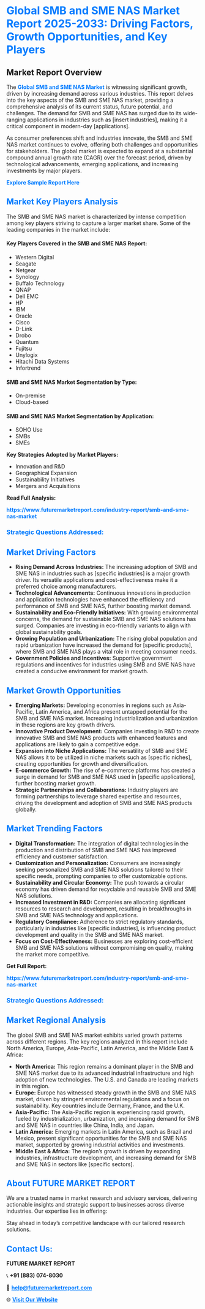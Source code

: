 <h1 style="color: #007BFF;">Global SMB and SME NAS Market Report 2025-2033: Driving Factors, Growth Opportunities, and Key Players</h1>

<section id="overview">
<h2>Market Report Overview</h2>
<p>The <a href="https://www.futuremarketreport.com/industry-report/smb-and-sme-nas-market" style="color: #007BFF; text-decoration: none;"><strong>Global SMB and SME NAS Market</strong></a> is witnessing significant growth, driven by increasing demand across various industries. This report delves into the key aspects of the SMB and SME NAS market, providing a comprehensive analysis of its current status, future potential, and challenges. The demand for SMB and SME NAS has surged due to its wide-ranging applications in industries such as [insert industries], making it a critical component in modern-day [applications].</p>
<p>As consumer preferences shift and industries innovate, the SMB and SME NAS market continues to evolve, offering both challenges and opportunities for stakeholders. The global market is expected to expand at a substantial compound annual growth rate (CAGR) over the forecast period, driven by technological advancements, emerging applications, and increasing investments by major players.</p>
</section>

<section id="overview">
<p><a href="https://www.futuremarketreport.com/request-sample/reportId=97680" style="color: #007BFF; text-decoration: none;"><strong>Explore Sample Report Here</strong></a></p>
</section>

<section id="key-players">
<h2 style="color: #007BFF;">Market Key Players Analysis</h2>
<p>The SMB and SME NAS market is characterized by intense competition among key players striving to capture a larger market share. Some of the leading companies in the market include:</p>
<h4>Key Players Covered in the SMB and SME NAS Report:</h4>
<ul><li>Western Digital</li><li>Seagate</li><li>Netgear</li><li>Synology</li><li>Buffalo Technology</li><li>QNAP</li><li>Dell EMC</li><li>HP</li><li>IBM</li><li>Oracle</li><li>Cisco</li><li>D-Link</li><li>Drobo</li><li>Quantum</li><li>Fujitsu</li><li>Unylogix</li><li>Hitachi Data Systems</li><li>Infortrend</li></ul>
<h4>SMB and SME NAS Market Segmentation by Type:</h4>
<ul><li>On-premise</li><li>Cloud-based</li></ul>

<h4>SMB and SME NAS Market Segmentation by Application:</h4>
<ul><li>SOHO Use</li><li>SMBs</li><li>SMEs</li></ul>
<p><strong>Key Strategies Adopted by Market Players:</strong></p>
<ul>
<li>Innovation and R&D</li>
<li>Geographical Expansion</li>
<li>Sustainability Initiatives</li>
<li>Mergers and Acquisitions</li>
</ul>
</section>

<section>
<p><strong>Read Full Analysis: </strong></p><a href="https://www.futuremarketreport.com/industry-report/smb-and-sme-nas-market" style="color: #007BFF; text-decoration: none;"><strong>https://www.futuremarketreport.com/industry-report/smb-and-sme-nas-market</strong></a>
<h3 style="color: #007BFF;">Strategic Questions Addressed:</h3>
</section>

<section id="driving-factors">
<h2 style="color: #007BFF;">Market Driving Factors</h2>
<ul>
<li><strong>Rising Demand Across Industries:</strong> The increasing adoption of SMB and SME NAS in industries such as [specific industries] is a major growth driver. Its versatile applications and cost-effectiveness make it a preferred choice among manufacturers.</li>
<li><strong>Technological Advancements:</strong> Continuous innovations in production and application technologies have enhanced the efficiency and performance of SMB and SME NAS, further boosting market demand.</li>
<li><strong>Sustainability and Eco-Friendly Initiatives:</strong> With growing environmental concerns, the demand for sustainable SMB and SME NAS solutions has surged. Companies are investing in eco-friendly variants to align with global sustainability goals.</li>
<li><strong>Growing Population and Urbanization:</strong> The rising global population and rapid urbanization have increased the demand for [specific products], where SMB and SME NAS plays a vital role in meeting consumer needs.</li>
<li><strong>Government Policies and Incentives:</strong> Supportive government regulations and incentives for industries using SMB and SME NAS have created a conducive environment for market growth.</li>
</ul>
</section>

<section id="growth-opportunities">
<h2 style="color: #007BFF;">Market Growth Opportunities</h2>
<ul>
<li><strong>Emerging Markets:</strong> Developing economies in regions such as Asia-Pacific, Latin America, and Africa present untapped potential for the SMB and SME NAS market. Increasing industrialization and urbanization in these regions are key growth drivers.</li>
<li><strong>Innovative Product Development:</strong> Companies investing in R&D to create innovative SMB and SME NAS products with enhanced features and applications are likely to gain a competitive edge.</li>
<li><strong>Expansion into Niche Applications:</strong> The versatility of SMB and SME NAS allows it to be utilized in niche markets such as [specific niches], creating opportunities for growth and diversification.</li>
<li><strong>E-commerce Growth:</strong> The rise of e-commerce platforms has created a surge in demand for SMB and SME NAS used in [specific applications], further boosting market growth.</li>
<li><strong>Strategic Partnerships and Collaborations:</strong> Industry players are forming partnerships to leverage shared expertise and resources, driving the development and adoption of SMB and SME NAS products globally.</li>
</ul>
</section>

<section id="trending-factors">
<h2 style="color: #007BFF;">Market Trending Factors</h2>
<ul>
<li><strong>Digital Transformation:</strong> The integration of digital technologies in the production and distribution of SMB and SME NAS has improved efficiency and customer satisfaction.</li>
<li><strong>Customization and Personalization:</strong> Consumers are increasingly seeking personalized SMB and SME NAS solutions tailored to their specific needs, prompting companies to offer customizable options.</li>
<li><strong>Sustainability and Circular Economy:</strong> The push towards a circular economy has driven demand for recyclable and reusable SMB and SME NAS solutions.</li>
<li><strong>Increased Investment in R&D:</strong> Companies are allocating significant resources to research and development, resulting in breakthroughs in SMB and SME NAS technology and applications.</li>
<li><strong>Regulatory Compliance:</strong> Adherence to strict regulatory standards, particularly in industries like [specific industries], is influencing product development and quality in the SMB and SME NAS market.</li>
<li><strong>Focus on Cost-Effectiveness:</strong> Businesses are exploring cost-efficient SMB and SME NAS solutions without compromising on quality, making the market more competitive.</li>
</ul>
</section>

<section>
<p><strong>Get Full Report: </strong></p><a href="https://www.futuremarketreport.com/industry-report/smb-and-sme-nas-market" style="color: #007BFF; text-decoration: none;"><strong>https://www.futuremarketreport.com/industry-report/smb-and-sme-nas-market</strong></a>
<h3 style="color: #007BFF;">Strategic Questions Addressed:</h3>
</section>


<section id="regional-analysis">
<h2 style="color: #007BFF;">Market Regional Analysis</h2>
<p>The global SMB and SME NAS market exhibits varied growth patterns across different regions. The key regions analyzed in this report include North America, Europe, Asia-Pacific, Latin America, and the Middle East & Africa:</p>
<ul>
<li><strong>North America:</strong> This region remains a dominant player in the SMB and SME NAS market due to its advanced industrial infrastructure and high adoption of new technologies. The U.S. and Canada are leading markets in this region.</li>
<li><strong>Europe:</strong> Europe has witnessed steady growth in the SMB and SME NAS market, driven by stringent environmental regulations and a focus on sustainability. Key countries include Germany, France, and the U.K.</li>
<li><strong>Asia-Pacific:</strong> The Asia-Pacific region is experiencing rapid growth, fueled by industrialization, urbanization, and increasing demand for SMB and SME NAS in countries like China, India, and Japan.</li>
<li><strong>Latin America:</strong> Emerging markets in Latin America, such as Brazil and Mexico, present significant opportunities for the SMB and SME NAS market, supported by growing industrial activities and investments.</li>
<li><strong>Middle East & Africa:</strong> The region’s growth is driven by expanding industries, infrastructure development, and increasing demand for SMB and SME NAS in sectors like [specific sectors].</li>
</ul>
</section>

<footer>
<h2 style="color: #007BFF;">About FUTURE MARKET REPORT</h2>
<p>We are a trusted name in market research and advisory services, delivering actionable insights and strategic support to businesses across diverse industries. Our expertise lies in offering:</p>

<p>Stay ahead in today’s competitive landscape with our tailored research solutions.</p>

<h2 style="color: #007BFF;">Contact Us:</h2>
<p><strong>FUTURE MARKET REPORT</strong></p>
<p>📞 <strong>+91 (883) 074-8030</strong></p>
<p>📧 <strong><a href="mailto:help@futuremarketreport.com" style="color: #007BFF;">help@futuremarketreport.com</a></strong></p>
<p>🌐 <strong><a href="https://www.futuremarketreport.com/" style="color: #007BFF;">Visit Our Website</a></strong></p>
</footer>